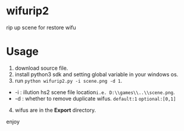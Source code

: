 # wifurip2
rip up scene for restore wifu

# Usage
1. download source file.
2. install python3 sdk and setting global variable in your windows os.
3. run `python wifurip2.py -i scene.png -d 1`.
- -i : illution hs2 scene file location`i.e. D:\\games\\..\\scene.png`.
- -d : whether to remove duplicate wifus. `default:1` `optional:[0,1]`
4. wifus are in the **Export** directory.

enjoy
